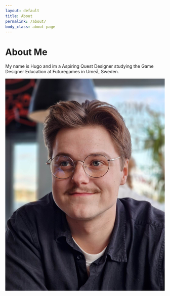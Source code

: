 ```yaml
---
layout: default
title: About
permalink: /about/
body_class: about-page
---
```


# About Me

<div class="about-container">
  <!-- Text Section -->
  <div class="about-text fade-in">
    <p>My name is Hugo and im a Aspiring Quest Designer studying the Game Designer Education at Futuregames in Umeå, Sweden.</p>
  </div>
  <!-- Image Section -->
  <div class="about-image fade-in">
    <img src="/assets/images/your-portrait.jpg" alt="Your Portrait">
  </div>
</div>
